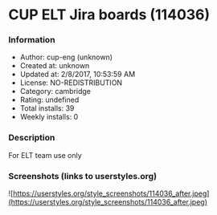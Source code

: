 # CUP ELT Jira boards (114036)

### Information
- Author: cup-eng (unknown)
- Created at: unknown
- Updated at: 2/8/2017, 10:53:59 AM
- License: NO-REDISTRIBUTION
- Category: cambridge
- Rating: undefined
- Total installs: 39
- Weekly installs: 0


### Description
For ELT team use only


### Screenshots (links to userstyles.org)
![https://userstyles.org/style_screenshots/114036_after.jpeg](https://userstyles.org/style_screenshots/114036_after.jpeg)


